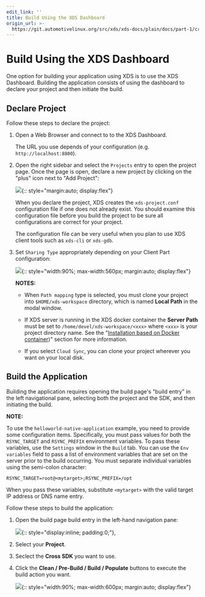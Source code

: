 ```yaml
---
edit_link: ''
title: Build Using the XDS Dashboard
origin_url: >-
  https://git.automotivelinux.org/src/xds/xds-docs/plain/docs/part-1/create-app-build-dashboard.md?h=master
---
```


<!-- WARNING: This file is generated by fetch_docs.js using /home/boron/Documents/AGL/docs-webtemplate/site/_data/tocs/devguides/master/xds-docs-guides-devguides-book.yml -->

# Build Using the XDS Dashboard

One option for building your application using XDS is to use
the XDS Dashboard.
Building the application consists of using the dashboard
to declare your project and then initiate the build.

## Declare Project

Follow these steps to declare the project:

1. Open a Web Browser and connect to to the XDS Dashboard.

   The URL you use depends of your configuration (e.g. `http://localhost:8800`).

2. Open the right sidebar and select the `Projects` entry to open the
   project page.
   Once the page is open, declare a new project by clicking on the
   "plus" icon next to "Add Project":

   ![](./pictures/xds-dashboard-icon-2.png){:: style="margin:auto; display:flex"}

   When you declare the project, XDS creates the `xds-project.conf`
   configuration file if one does not already exist.
   You should examine this configuration file before you build the
   project to be sure all configurations are correct for your project.

   The configuration file can be very useful when you plan to use
   XDS client tools such as `xds-cli` or `xds-gdb`.

   <!-- pagebreak -->

3. Set `Sharing Type` appropriately depending on your Client Part
   configuration:

   ![](./pictures/xds-dashboard-prj-1.png){:: style="width:90%; max-width:560px; margin:auto; display:flex"}

   <!-- section-note -->
   **NOTES:**

   - When `Path mapping` type is selected, you must clone your project into
     `$HOME/xds-workspace` directory, which is named **Local Path** in the modal window.

   - If XDS server is running in the XDS docker container
     the **Server Path** must be set to `/home/devel/xds-workspace/<xxx>`
     where `<xxx>` is your project directory name.
     See the "[Installation based on Docker container](server-part.html#docker-container))"
     section for more information.

   - If you select `Cloud Sync`, you can clone your project wherever you want on
     your local disk.
   <!-- end-section-note -->

## Build the Application

Building the application requires opening the build page's "build entry" in the
left navigational pane, selecting both the project and the SDK, and
then initiating the build.

<!-- section-note -->
**NOTE:**

To use the `helloworld-native-application` example, you need to provide
some configuration items.
Specifically, you must pass values for both the
`RSYNC_TARGET` and `RSYNC_PREFIX` environment variables.
To pass these variables, use the `Settings` window in the `Build` tab.
You can use the `Env variables` field to pass a list of environment variables
that are set on the server prior to the build occurring.
You must separate individual variables using the semi-colon character:

```
RSYNC_TARGET=root@<mytarget>;RSYNC_PREFIX=/opt
```

When you pass these variables, substitute `<mytarget>` with the valid
target IP address or DNS name entry.
<!-- end-section-note -->

Follow these steps to build the application:

1. Open the build page build entry in the left-hand navigation pane:

   ![](./pictures/xds-dashboard-icon-3.png){:: style="display:inline; padding:0;"},

2. Select your **Project**.

3. Seclect the **Cross SDK** you want to use.

4. Click the **Clean / Pre-Build / Build / Populate** buttons to execute
   the build action you want.

   ![](./pictures/xds-dashboard-prj-2.png){:: style="width:90%; max-width:600px; margin:auto; display:flex"}
